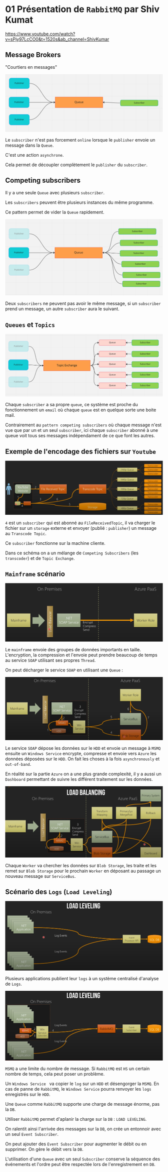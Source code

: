 # 01 Présentation de `RabbitMQ` par Shiv Kumat

https://www.youtube.com/watch?v=sPjy97LcCO0&t=1520s&ab_channel=ShivKumar



## Message Brokers

"Courtiers en messages"

<img src="assets/message-brokers-schema-base.png" alt="message-brokers-schema-base" style="zoom:50%;" />

Le `subscriber` n'est pas forcement `online` lorsque le `publisher` envoie un message dans la `Queue`.

C'est une action `asynchrone`.

Cela permet de découpler complètement le `publisher` du `subscriber`.



## Competing subscribers

Il y a une seule `Queue` avec plusieurs `subscriber`.

Les `subscribers` peuvent être plusieurs instances du même programme.

Ce pattern permet de vider la `Queue` rapidement.

<img src="assets/competing-subscriber-pattern.png" alt="competing-subscriber-pattern" style="zoom:50%;" />

Deux `subscribers` ne peuvent pas avoir le même message, si un `subscriber` prend un message, un autre `subscriber` aura le suivant.



## `Queues` et `Topics`

<img src="assets/topic-exchange-pattern.png" alt="topic-exchange-pattern" style="zoom:50%;" />

Chaque `subscriber` a sa propre `queue`, ce système est proche du fonctionnement un `email` où chaque `queue` est en quelque sorte une boite mail.

Contrairement au `pattern competing subscribers` où chaque message n'est vue que par un et un seul `subscriber`, ici chaque `subscriber` abonné à une queue voit tous ses messages indépendament de ce que font les autres.



## Exemple de l'encodage des fichiers sur `Youtube`

<img src="assets/youtube-message-brokers.png" alt="youtube-message-brokers" style="zoom:50%;" />

`4` est un `subscriber` qui est abonné au `FileReceivedTopic`, il va charger le fichier sur un `storage` externe et envoyer  (publié : `publisher`) un message au `Transcode Topic`.

Ce `subscriber` fonctionne sur la machine cliente.

Dans ce schéma on a un mélange de `Competing Subscribers` (les `transcoder`) et de `Topic Exchange`.



## `Mainframe` scénario

<img src="assets/mainframe-scenario.png" alt="mainframe-scenario" style="zoom:50%;" />

Le `mainframe` envoie des groupes de données importants en taille. L'encryption, la compression et l'envoie peut prendre beaucoup de temps au service `SOAP` utilisant ses propres `Thread`.

On peut décharger le service `SOAP` en utilisant une `Queue` :

<img src="assets/improving-architecture-mainframe-scenarion.png" alt="improving-architecture-mainframe-scenarion" style="zoom:50%;" />

Le service `SOAP` dépose les données sur le `HDD` et envoie un message à `MSMQ` ensuite un `Windows Service` encrypte, compresse et envoie vers `Azure` les données déposées sur le `HDD`. On fait les choses à la fois `asynchronously` et `out-of-band`.

En réalité sur la partie `Azure` on a une plus grande complexité, il y a aussi un `Dashboard` permettant de suivre les différent traitement sur les données.

<img src="assets/complex-scenario-withazure-pass.png" alt="complex-scenario-withazure-pass" style="zoom:50%;" />

Chaque `Worker` va chercher les données sur `Blob Storage`, les traite et les remet sur `Blob Storage` pour le prochain `Worker` en déposant au passage un nouveau message sur `ServiceBus`.



## Scénario des `Logs` (`Load Leveling`)

<img src="assets/load-leveling-pattern-for-logs.png" alt="load-leveling-pattern-for-logs" style="zoom:50%;" />

Plusieurs applications publient leur `logs` à un système centralisé d'analyse de `Logs`.

<img src="assets/load-leveling-with-queues.png" alt="load-leveling-with-queues" style="zoom:50%;" />

`MSMQ` a une limite du nombre de message. Si `RabbitMQ` est `HS` un certain nombre de temps, cela peut poser un problème.

Un `Windows Service ` va copier le `log` sur un `HDD` et désengorger la `MSMQ`. En cas de panne de `RabbitMQ`, le `Windows Service` pourra renvoyer les `logs` enregistrés sur le `HDD`.

Une `Queue` comme `RabbitMQ` supporte une charge de message énorme, pas la `DB`.

Utiliser `RabbitMQ` permet d'aplanir la charge sur la `DB` : `LOAD LEVELING`.

On ralentit ainsi l'arrivée des messages sur la `DB`, on crée un entonnoir avec un seul `Event Subscriber`.

On peut ajouter des `Event Subscriber` pour augmenter le débit ou en supprimer. On gère le débit vers la `DB`.

L'utilisation d'une `Queue` avec un seul `Subscriber` conserve la séquence des événements et l'ordre peut être respectée lors de l'enregistrement en `DB`.



